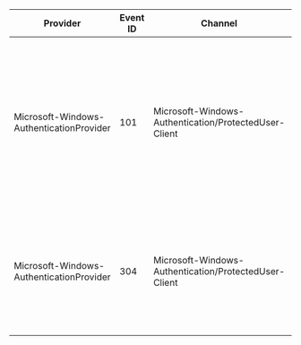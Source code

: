 Provider                                  |  Event ID  |  Channel                                                |  Message
------------------------------------------|------------|---------------------------------------------------------|---------------------------------------------------------------------------------------------------------------------------------------------------------------------------------------------------------------------------------------------------
Microsoft-Windows-AuthenticationProvider  |  101       |  Microsoft-Windows-Authentication/ProtectedUser-Client  |  The security package does not cache the credentials needed to authenticate to the server.Package Name:	{PackageName}User Name:	{UserName}Domain Name:	{DomainName}Server Name:	{ServerName}Protected User:	{ProtectedUser}Error Code:	{ErrorCode}
Microsoft-Windows-AuthenticationProvider  |  304       |  Microsoft-Windows-Authentication/ProtectedUser-Client  |  The security package does not cache the user's sign on credentials.Package Name:	{PackageName}User Name:	{UserName}Domain Name:	{DomainName}Protected User:	{ProtectedUser}